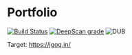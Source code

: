 # Portfolio

[![Build Status](https://travis-ci.org/codefun-io/polo-max-portfolio.svg?branch=master)](https://travis-ci.org/codefun-io/polo-max-portfolio)
[![DeepScan grade](https://deepscan.io/api/projects/2232/branches/12399/badge/grade.svg)](https://deepscan.io/dashboard#view=project&pid=2232&bid=12399)
![DUB](https://img.shields.io/dub/l/vibe-d.svg)

Target: https://jgog.in/
